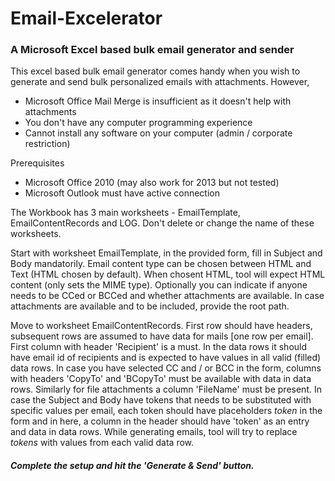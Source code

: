 # Email-Excelerator
### A Microsoft Excel based bulk email generator and sender

This excel based bulk email generator comes handy when you wish to generate and send bulk personalized emails with attachments.
However,
* Microsoft Office Mail Merge is insufficient as it doesn't help with attachments 
* You don't have any computer programming experience 
* Cannot install any software on your computer (admin / corporate restriction)

Prerequisites
* Microsoft Office 2010 (may also work for 2013 but not tested)
* Microsoft Outlook must have active connection

The Workbook has 3 main worksheets - EmailTemplate, EmailContentRecords and LOG. Don't delete or change the name of these worksheets.

Start with worksheet EmailTemplate, in the provided form, fill in Subject and Body mandatorily. Email content type can be chosen between HTML and Text (HTML chosen by default). When chosent HTML, tool will expect HTML content (only sets the MIME type). Optionally you can indicate if anyone needs to be CCed or BCCed and whether attachments are available. In case attachments are available and to be included, provide the root path. 

Move to worksheet EmailContentRecords. First row should have headers, subsequent rows are assumed to have data for mails [one row per email]. First column with header 'Recipient' is a must. In the data rows it should have email id of recipients and is expected to have values in all valid (filled) data rows. In case you have selected CC and / or BCC in the form, columns with headers 'CopyTo' and 'BCopyTo' must be available with data in data rows. Similarly for file attachments a column 'FileName' must be present. In case the Subject and Body have tokens that needs to be substituted with specific values per email, each token should have placeholders $token$ in the form and in here, a column in the header should have 'token' as an entry and data in data rows. While generating emails, tool will try to replace $tokens$ with values from each valid data row.

##### Complete the setup and hit the 'Generate & Send' button.
